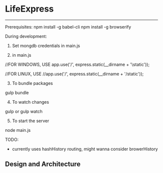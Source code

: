 # LifeExpress
--------------------------------

Prerequisites:
npm install -g babel-cli
npm install -g browserify

During development:

1) Set mongdb credentials in main.js

2) in main.js

//FOR WINDOWS, USE 
app.use('/', express.static(__dirname + '\\static'));

//FOR LINUX, USE
//app.use('/', express.static(__dirname + '/static'));

3) To bundle packages

gulp bundle

4) To watch changes

gulp or gulp watch

5) To start the server

node main.js


TODO:

- currently uses hashHistory routing, might wanna consider browerHistory

Design and Architecture
--------------------------------




